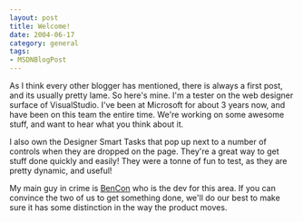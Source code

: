 ```yaml
---
layout: post
title: Welcome!
date: 2004-06-17
category: general
tags:
- MSDNBlogPost
---
```


As I think every other blogger has mentioned, there is always a first post, and its usually pretty lame. So here's mine. I'm a tester on the web designer surface of VisualStudio. I've been at Microsoft for about 3 years now, and have been on this team the entire time. We're working on some awesome stuff, and want to hear what you think about it.

I also own the Designer Smart Tasks that pop up next to a number of controls when they are dropped on the page. They're a great way to get stuff done quickly and easily! They were a tonne of fun to test, as they are pretty dynamic, and useful!

My main guy in crime is [BenCon](http://blogs.msdn.com/bencon/) who is the dev for this area. If you can convince the two of us to get something done, we'll do our best to make sure it has some distinction in the way the product moves.
